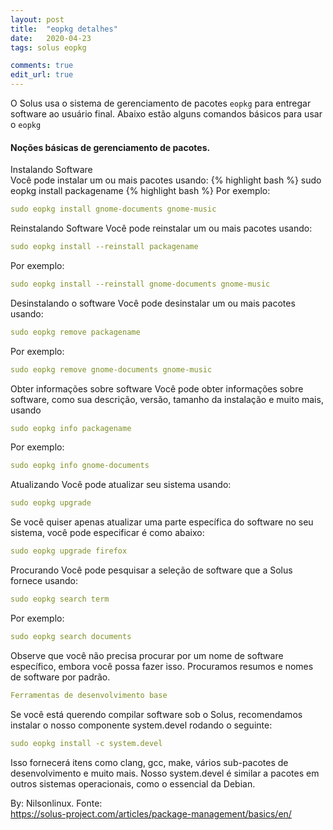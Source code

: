 ```yaml
---
layout: post
title:  "eopkg detalhes"
date:   2020-04-23
tags: solus eopkg

comments: true
edit_url: true
---
```




O Solus usa o sistema de gerenciamento de pacotes ``eopkg`` para entregar software ao usuário final. 
Abaixo estão alguns comandos básicos para usar o ``eopkg``


#### Noções básicas de gerenciamento de pacotes.

Instalando Software  
Você pode instalar um ou mais pacotes usando:
{% highlight bash %}
sudo eopkg install packagename
{% highlight bash %}
Por exemplo:
```yml
sudo eopkg install gnome-documents gnome-music
```
Reinstalando Software
Você pode reinstalar um ou mais pacotes usando:
```yml
sudo eopkg install --reinstall packagename
```
Por exemplo:
```yml
sudo eopkg install --reinstall gnome-documents gnome-music
```
Desinstalando o software
Você pode desinstalar um ou mais pacotes usando:
```yml
sudo eopkg remove packagename
```
Por exemplo:
```yml
sudo eopkg remove gnome-documents gnome-music
```
Obter informações sobre software
Você pode obter informações sobre software, como sua descrição, versão, tamanho da instalação e muito mais, usando
```yml
sudo eopkg info packagename
```
Por exemplo:
```yml
sudo eopkg info gnome-documents
```
Atualizando
Você pode atualizar seu sistema usando:
```yml
sudo eopkg upgrade
```
Se você quiser apenas atualizar uma parte específica do software no seu sistema, você pode especificar é como abaixo:
```yml
sudo eopkg upgrade firefox
```
Procurando
Você pode pesquisar a seleção de software que a Solus fornece usando:
```yml
sudo eopkg search term
```
Por exemplo:
```yml
sudo eopkg search documents
```
Observe que você não precisa procurar por um nome de software específico, embora você possa fazer isso. Procuramos resumos e nomes de software por padrão.
```yml
Ferramentas de desenvolvimento base
```
Se você está querendo compilar software sob o Solus, recomendamos instalar o nosso componente system.devel rodando o seguinte:
~~~yml
sudo eopkg install -c system.devel
~~~
Isso fornecerá itens como clang, gcc, make, vários sub-pacotes de desenvolvimento e muito mais. Nosso system.devel é similar a pacotes em outros sistemas operacionais, como o essencial da Debian.


By: Nilsonlinux. Fonte:  
https://solus-project.com/articles/package-management/basics/en/
